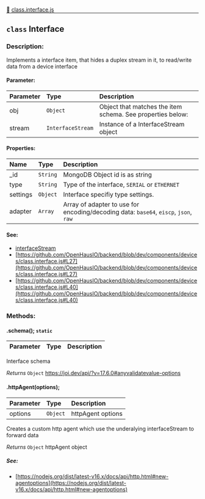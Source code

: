 <div class="mb-0">
    🔗 <a class="source-code" target="_blank"
        href="https://github.com/OpenHausIO/backend/blob/dev&#x2F;components&#x2F;devices&#x2F;class.interface.js">class.interface.js</a>
</div>
<hr style="margin: 0 !important" />

<!-- CLASS -->

<!-- GENERAL -->
## `class` Interface 
### Description:

Implements a interface item, that hides a duplex stream in it, to read/write data from a device interface

<!-- GENERAL -->

<!-- PARAMETER -->
#### Parameter:
| Parameter | Type       | Description    |
| :-------- | :--------- |:------------- |
| obj | `Object` |  Object that matches the item schema. See properties below: |
| stream | `InterfaceStream` |  Instance of a InterfaceStream object |
<!-- PARAMETER -->

<!-- PROPERTIES -->
#### Properties:
| Name | Type | Description |
| :---- | :-------- | :----------- |
| _id | `String` | MongoDB Object id is as string |
| type | `String` | Type of the interface, `SERIAL` or `ETHERNET` |
| settings | `Object` | Interface specifiy type settings. |
| adapter | `Array` | Array of adapter to use for encoding/decoding data: `base64`, `eiscp`, `json`, `raw` |
<!-- PROPERTIES -->

<!-- EVENTS -->
<!-- EVENTS -->

<!-- EXAMPLES -->
<!-- EXAMPLES -->

<!-- LINKS -->
#### See:
- [interfaceStream](/backend/components/devices/class.interfaceStream.js)<br />
- [https://github.com/OpenHausIO/backend/blob/dev/components/devices/class.interface.js#L27](https://github.com/OpenHausIO/backend/blob/dev/components/devices/class.interface.js#L27)<br />
- [https://github.com/OpenHausIO/backend/blob/dev/components/devices/class.interface.js#L40](https://github.com/OpenHausIO/backend/blob/dev/components/devices/class.interface.js#L40)<br />
<!-- LINKS -->

<!-- CLASS -->



<!-- METHODS -->
### Methods:
#### .schema();  `static` 

| Parameter | Type       | Description    |
| :-------- | :--------- |:------------- |


Interface schema 


*Returns*  `Object`    https://joi.dev/api/?v=17.6.0#anyvalidatevalue-options 


<!-- LINKS -->
<!-- LINKS -->

#### .httpAgent(options); 

| Parameter | Type       | Description    |
| :-------- | :--------- |:------------- |
| options | `Object` |  httpAgent options |


Creates a custom http agent which use the underalying interfaceStream to forward data


*Returns*  `Object`    httpAgent object



<!-- LINKS -->
##### See:
- [https://nodejs.org/dist/latest-v16.x/docs/api/http.html#new-agentoptions](https://nodejs.org/dist/latest-v16.x/docs/api/http.html#new-agentoptions)<br />
<!-- LINKS -->

<!-- METHODS -->